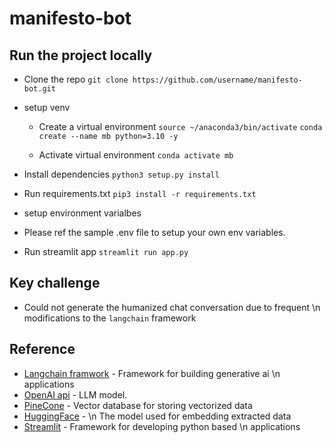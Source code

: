 # manifesto-bot

## Run the project locally 

* Clone the repo
`git clone https://github.com/username/manifesto-bot.git`

* setup venv
    
    * Create a virtual environment
        `source ~/anaconda3/bin/activate`
        `conda create --name mb python=3.10 -y`

    * Activate virtual environment
        `conda activate mb`

* Install dependencies
    `python3 setup.py install`

* Run requirements.txt
    `pip3 install -r requirements.txt`

* setup environment varialbes
- Please ref the sample .env file to setup your own env variables.

* Run streamlit app
`streamlit run app.py`

## Key challenge
- Could not generate the humanized chat conversation due to frequent \n
modifications to the `langchain` framework

## Reference
- [Langchain framwork](https://www.langchain.com/) - Framework for building generative ai \n
applications
- [OpenAI api](https://openai.com/api) - LLM model.
- [PineCone](https://docs.pinecone.io/home) - Vector database for storing vectorized data
- [HuggingFace](https://huggingface.co/sentence-transformers/all-MiniLM-L6-v2) - \n
The model used for embedding extracted data
- [Streamlit]('https://pypi.org/project/streamlit/') - Framework for developing python based \n
applications